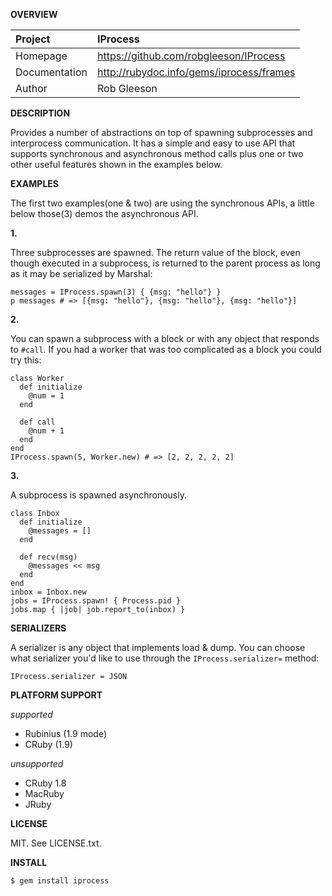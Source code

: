 __OVERVIEW__


| Project         | IProcess    
|:----------------|:--------------------------------------------------
| Homepage        | https://github.com/robgleeson/IProcess
| Documentation   | http://rubydoc.info/gems/iprocess/frames 
| Author          | Rob Gleeson             


__DESCRIPTION__

  Provides a number of  abstractions on top of spawning subprocesses and interprocess 
  communication. It has a simple and easy to use API that supports synchronous and 
  asynchronous method calls plus one or two other useful features shown in the 
  examples below.

__EXAMPLES__

The first two examples(one & two) are using the synchronous APIs, a little below
those(3) demos the asynchronous API.

__1.__

Three subprocesses are spawned. The return value of the block, even though executed 
in a subprocess, is returned to the parent process as long as it may be serialized 
by Marshal:
  
    messages = IProcess.spawn(3) { {msg: "hello"} }
    p messages # => [{msg: "hello"}, {msg: "hello"}, {msg: "hello"}]

__2.__

You can spawn a subprocess with a block or with any object that responds to 
`#call`. If you had a worker that was too complicated as a block you could 
try this:

    class Worker
      def initialize
        @num = 1
      end

      def call
        @num + 1
      end
    end
    IProcess.spawn(5, Worker.new) # => [2, 2, 2, 2, 2]

__3.__

A subprocess is spawned asynchronously. 

    class Inbox
      def initialize
        @messages = []
      end

      def recv(msg)
        @messages << msg
      end
    end
    inbox = Inbox.new
    jobs = IProcess.spawn! { Process.pid }
    jobs.map { |job| job.report_to(inbox) }

__SERIALIZERS__

A serializer is any object that implements load & dump. 
You can choose what serializer you'd like to use through 
the `IProcess.serializer=` method:

    IProcess.serializer = JSON

__PLATFORM SUPPORT__

_supported_

  * Rubinius (1.9 mode) 
  * CRuby (1.9)

_unsupported_
  
  * CRuby 1.8
  * MacRuby
  * JRuby

__LICENSE__

MIT. See LICENSE.txt.

__INSTALL__

    $ gem install iprocess
